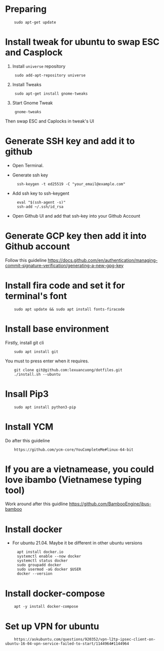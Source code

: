 # Preparing

        sudo apt-get update


# Install tweak for ubuntu to swap ESC and Casplock
1. Install `universe` repository
        
        sudo add-apt-repository universe

2. Install Tweaks
        
        sudo apt-get install gnome-tweaks
        
3. Start Gnome Tweak
        
        gnome-tweaks
        
Then swap ESC and Caplocks in tweak's UI

# Generate SSH key and add it to github
- Open Terminal.
- Generate ssh key

        ssh-keygen -t ed25519 -C "your_email@example.com"
    
- Add ssh key to ssh-keygent
    
        eval "$(ssh-agent -s)"
        ssh-add ~/.ssh/id_rsa

- Open Github UI and add that ssh-key into your Github Account

# Generate GCP key then add it into Github account
Follow this guideline
        https://docs.github.com/en/authentication/managing-commit-signature-verification/generating-a-new-gpg-key


# Install fira code and set it for terminal's font

        sudo apt update && sudo apt install fonts-firacode

# Install base environment
Firstly, install git cli

        sudo apt install git
        
You must to press enter when it requires.

        git clone git@github.com:lexuancuong/dotfiles.git
        ./install.sh --ubuntu
        
# Insall Pip3 

        sudo apt install python3-pip

       
# Install YCM
Do after this guideline
        
        https://github.com/ycm-core/YouCompleteMe#linux-64-bit
        
# If you are a vietnamease, you could love ibambo (Vietnamese typing tool)
Work around after this guidline
        https://github.com/BambooEngine/ibus-bamboo

# Install docker
- For ubuntu 21.04. Maybe it be different in other ubuntu versions

        apt install docker.io
        systemctl enable --now docker
        systemctl status docker
        sudo groupadd docker
        sudo usermod -aG docker $USER
        docker --version

# Install docker-compose

        apt -y install docker-compose

# Set up VPN for ubuntu
        https://askubuntu.com/questions/920352/vpn-l2tp-ipsec-client-on-ubuntu-16-04-vpn-service-failed-to-start/1144964#1144964
